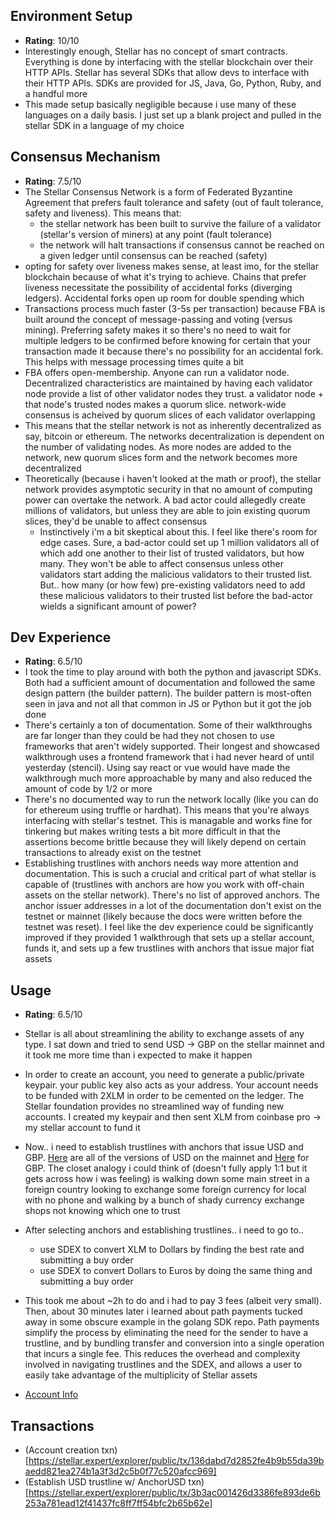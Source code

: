 ## Environment Setup
- **Rating**: 10/10
- Interestingly enough, Stellar has no concept of smart contracts. Everything is done by interfacing with the stellar blockchain over their HTTP APIs. Stellar has several SDKs that allow devs to interface with their HTTP APIs. SDKs are provided for JS, Java, Go, Python, Ruby, and a handful more
- This made setup basically negligible because i use many of these languages on a daily basis. I just set up a blank project and pulled in the stellar SDK in a language of my choice


## Consensus Mechanism
- **Rating**: 7.5/10
- The Stellar Consensus Network is a form of Federated Byzantine Agreement that prefers fault tolerance and safety (out of fault tolerance, safety and liveness). This means that:
  - the stellar network has been built to survive the failure of a validator (stellar's version of miners) at any point (fault tolerance)
  - the network will halt transactions if consensus cannot be reached on a given ledger until consensus can be reached (safety)
- opting for safety over liveness makes sense, at least imo, for the stellar blockchain because of what it's trying to achieve. Chains that prefer liveness necessitate the possibility of accidental forks (diverging ledgers). Accidental forks open up room for double spending which 
- Transactions process much faster (3-5s per transaction) because FBA is built around the concept of message-passing and voting (versus mining). Preferring safety makes it so there's no need to wait for multiple ledgers to be confirmed before knowing for certain that your transaction made it because there's no possibility for an accidental fork. This helps with message processing times quite a bit
- FBA offers open-membership. Anyone can run a validator node. Decentralized characteristics are maintained by having each validator node provide a list of other validator nodes they trust. a validator node + that node's trusted nodes makes a quorum slice. network-wide consensus is acheived by quorum slices of each validator overlapping
- This means that the stellar network is not as inherently decentralized as say, bitcoin or ethereum. The networks decentralization is dependent on the number of validating nodes. As more nodes are added to the network, new quorum slices form and the network becomes more decentralized
-  Theoretically (because i haven't looked at the math or proof), the stellar network provides asymptotic security in that no amount of computing power can overtake the network. A bad actor could allegedly create millions of validators, but unless they are able to join existing quorum slices, they'd be unable to affect consensus
   -  Instinctively i'm a bit skeptical about this. I feel like there's room for edge cases. Sure, a bad-actor could set up 1 million validators all of which add one another to their list of trusted validators, but how many. They won't be able to affect consensus unless other validators start adding the malicious validators to their trusted list. But.. how many (or how few) pre-existing validators need to add these malicious validators to their trusted list before the bad-actor wields a significant amount of power?

## Dev Experience
- **Rating**: 6.5/10
- I took the time to play around with both the python and javascript SDKs. Both had a sufficient amount of documentation and followed the same design pattern (the builder pattern). The builder pattern is most-often seen in java and not all that common in JS or Python but it got the job done
- There's certainly a ton of documentation. Some of their walkthroughs are far longer than they could be had they not chosen to use frameworks that aren't widely supported. Their longest and showcased walkthrough uses a frontend framework that i had never heard of until yesterday (stencil). Using say react or vue would have made the walkthrough much more approachable by many and also reduced the amount of code by 1/2 or more
- There's no documented way to run the network locally (like you can do for ethereum using truffle or hardhat). This means that you're always interfacing with stellar's testnet. This is managable and works fine for tinkering but makes writing tests a bit more difficult in that the assertions become brittle because they will likely depend on certain transactions to already exist on the testnet
- Establishing trustlines with anchors needs way more attention and documentation. This is such a crucial and critical part of what stellar is capable of (trustlines with anchors are how you work with off-chain assets on the stellar network). There's no list of approved anchors. The anchor issuer addresses in a lot of the documentation don't exist on the testnet or mainnet (likely because the docs were written before the testnet was reset). I feel like the dev experience could be significantly improved if they provided 1 walkthrough that sets up a stellar account, funds it, and sets up a few trustlines with anchors that issue major fiat assets

## Usage
- **Rating**: 6.5/10
- Stellar is all about streamlining the ability to exchange assets of any type. I sat down and tried to send USD -> GBP on the stellar mainnet and it took me more time than i expected to make it happen
- In order to create an account, you need to generate a public/private keypair. your public key also acts as your address. Your account needs to be funded with 2XLM in order to be cemented on the ledger. The Stellar foundation provides no streamlined way of funding new accounts. I created my keypair and then sent XLM from coinbase pro -> my stellar account to fund it
- Now.. i need to establish trustlines with anchors that issue USD and GBP. [Here](https://stellar.expert/explorer/public/search?term=USD) are all of the versions of USD on the mainnet and [Here](https://stellar.expert/explorer/public/search?term=GBP) for GBP. The closet analogy i could think of (doesn't fully apply 1:1 but it gets across how i was feeling) is walking down some main street in a foreign country looking to exchange some foreign currency for local with no phone and walking by a bunch of shady currency exchange shops not knowing which one to trust
- After selecting anchors and establishing trustlines.. i need to go to..
  - use SDEX to convert XLM to Dollars by finding the best rate and submitting a buy order
  - use SDEX to convert Dollars to Euros by doing the same thing and submitting a buy order
- This took me about ~2h to do and i had to pay 3 fees (albeit very small). Then, about 30 minutes later i learned about path payments tucked away in some obscure example in the golang SDK repo. Path payments simplify the process by eliminating the need for the sender to have a trustline, and by bundling transfer and conversion into a single operation that incurs a single fee. This reduces the overhead and complexity involved in navigating trustlines and the SDEX, and allows a user to easily take advantage of the multiplicity of Stellar assets

- [Account Info](https://stellar.expert/explorer/public/account/GCB2YU2RIHR6DWWQXYWK3ICBSEMMWW2OGA5TRKLGWM54KXPXBRBKE3B3)

## Transactions
- (Account creation txn)[https://stellar.expert/explorer/public/tx/136dabd7d2852fe4b9b55da39baedd821ea274b1a3f3d2c5b0f77c520afcc969]
- (Establish USD trustline w/ AnchorUSD txn)[https://stellar.expert/explorer/public/tx/3b3ac001426d3386fe893de6b253a781ead12f41437fc8ff7ff54bfc2b65b62e]